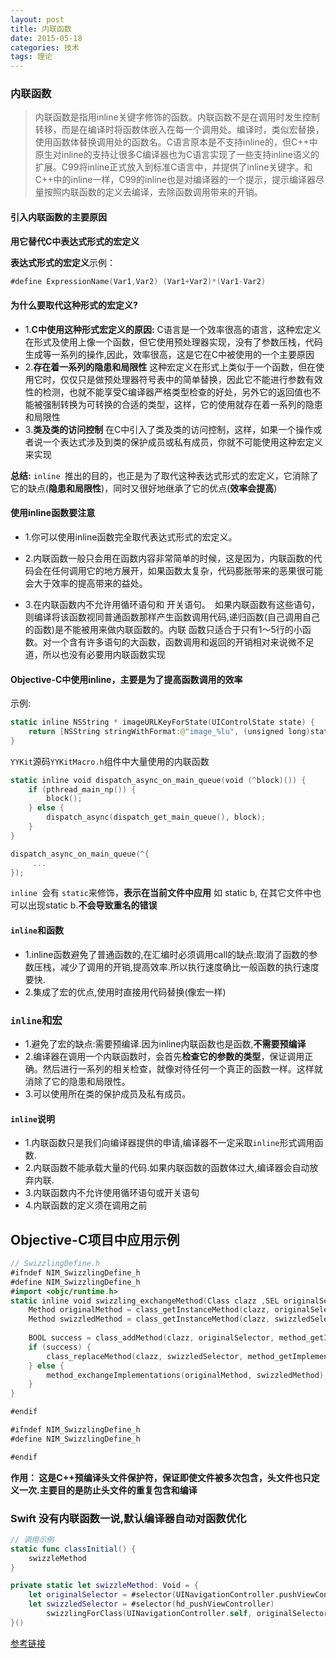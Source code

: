 ```yaml
---
layout: post
title: 内联函数
date: 2015-05-18
categories: 技术
tags: 理论
---
```


### 内联函数
>内联函数是指用inline关键字修饰的函数。内联函数不是在调用时发生控制转移，而是在编译时将函数体嵌入在每一个调用处。编译时，类似宏替换，使用函数体替换调用处的函数名。C语言原本是不支持inline的，但C++中原生对inline的支持让很多C编译器也为C语言实现了一些支持inline语义的扩展。C99将inline正式放入到标准C语言中，并提供了inline关键字。和C++中的inline一样，C99的inline也是对编译器的一个提示，提示编译器尽量按照内联函数的定义去编译，去除函数调用带来的开销。

#### 引入内联函数的主要原因
**用它替代C中表达式形式的宏定义**

**表达式形式的宏定义**示例： 
```swift
#define ExpressionName(Var1,Var2) (Var1+Var2)*(Var1-Var2)
```

#### 为什么要取代这种形式的宏定义?

- 1.**C中使用这种形式宏定义的原因:**
C语言是一个效率很高的语言，这种宏定义在形式及使用上像一个函数，但它使用预处理器实现，没有了参数压栈，代码生成等一系列的操作,因此，效率很高，这是它在C中被使用的一个主要原因
- 2.**存在着一系列的隐患和局限性**
这种宏定义在形式上类似于一个函数，但在使用它时，仅仅只是做预处理器符号表中的简单替换，因此它不能进行参数有效性的检测，也就不能享受C编译器严格类型检查的好处，另外它的返回值也不能被强制转换为可转换的合适的类型，这样，它的使用就存在着一系列的隐患和局限性
- 3.**类及类的访问控制**
在C中引入了类及类的访问控制，这样，如果一个操作或者说一个表达式涉及到类的保护成员或私有成员，你就不可能使用这种宏定义来实现

**总结:** `inline `推出的目的，也正是为了取代这种表达式形式的宏定义，它消除了它的缺点(**隐患和局限性**)，同时又很好地继承了它的优点(**效率会提高**)

#### 使用inline函数要注意

- 1.你可以使用inline函数完全取代表达式形式的宏定义。

- 2.内联函数一般只会用在函数内容非常简单的时候，这是因为，内联函数的代码会在任何调用它的地方展开，如果函数太复杂，代码膨胀带来的恶果很可能会大于效率的提高带来的益处。

- 3.在内联函数内不允许用循环语句和 开关语句。　如果内联函数有这些语句，则编译将该函数视同普通函数那样产生函数调用代码,递归函数(自己调用自己的函数)是不能被用来做内联函数的。内联 函数只适合于只有1～5行的小函数。对一个含有许多语句的大函数，函数调用和返回的开销相对来说微不足道，所以也没有必要用内联函数实现

#### Objective-C中使用inline，主要是为了提高函数调用的效率
示例:
```swift
static inline NSString * imageURLKeyForState(UIControlState state) {
    return [NSString stringWithFormat:@"image_%lu", (unsigned long)state];
}
```

`YYKit`源码`YYKitMacro.h`组件中大量使用的内联函数
```swift
static inline void dispatch_async_on_main_queue(void (^block)()) {
    if (pthread_main_np()) {
        block();
    } else {
        dispatch_async(dispatch_get_main_queue(), block);
    }
}
```

```swift
dispatch_async_on_main_queue(^{
     ...
});
```

`inline `会有 `static`来修饰，**表示在当前文件中应用**
如 static b, 在其它文件中也可以出现static b.**不会导致重名的错误**

#### `inline`和函数

- 1.inline函数避免了普通函数的,在汇编时必须调用call的缺点:取消了函数的参数压栈，减少了调用的开销,提高效率.所以执行速度确比一般函数的执行速度要快.
- 2.集成了宏的优点,使用时直接用代码替换(像宏一样)

### `inline`和宏
- 1.避免了宏的缺点:需要预编译.因为inline内联函数也是函数,**不需要预编译**
- 2.编译器在调用一个内联函数时，会首先**检查它的参数的类型**，保证调用正确。然后进行一系列的相关检查，就像对待任何一个真正的函数一样。这样就消除了它的隐患和局限性。
- 3.可以使用所在类的保护成员及私有成员。

#### `inline`说明
- 1.内联函数只是我们向编译器提供的申请,编译器不一定采取`inline`形式调用函数.
- 2.内联函数不能承载大量的代码.如果内联函数的函数体过大,编译器会自动放弃内联.
- 3.内联函数内不允许使用循环语句或开关语句
- 4.内联函数的定义须在调用之前

## Objective-C项目中应用示例
```swift
// SwizzlingDefine.h
#ifndef NIM_SwizzlingDefine_h
#define NIM_SwizzlingDefine_h
#import <objc/runtime.h>
static inline void swizzling_exchangeMethod(Class clazz ,SEL originalSelector, SEL swizzledSelector){
    Method originalMethod = class_getInstanceMethod(clazz, originalSelector);
    Method swizzledMethod = class_getInstanceMethod(clazz, swizzledSelector);
    
    BOOL success = class_addMethod(clazz, originalSelector, method_getImplementation(swizzledMethod), method_getTypeEncoding(swizzledMethod));
    if (success) {
        class_replaceMethod(clazz, swizzledSelector, method_getImplementation(originalMethod), method_getTypeEncoding(originalMethod));
    } else {
        method_exchangeImplementations(originalMethod, swizzledMethod);
    }
}

#endif
```

```swift
#ifndef NIM_SwizzlingDefine_h
#define NIM_SwizzlingDefine_h

#endif
```
**作用： 这是C++预编译头文件保护符，保证即使文件被多次包含，头文件也只定义一次.主要目的是防止头文件的重复包含和编译**


### Swift 没有内联函数一说,默认编译器自动对函数优化

```swift
// 调用示例
static func classInitial() {
    swizzleMethod
} 

private static let swizzleMethod: Void = {
    let originalSelector = #selector(UINavigationController.pushViewController(_:animated:))
    let swizzledSelector = #selector(hd_pushViewController)
        swizzlingForClass(UINavigationController.self, originalSelector: originalSelector, swizzledSelector: swizzledSelector)
}()
```

[参考链接](https://blog.csdn.net/Lea__DongYang/article/details/79808443)
